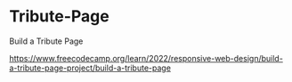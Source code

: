 # Tribute-Page

Build a Tribute Page

https://www.freecodecamp.org/learn/2022/responsive-web-design/build-a-tribute-page-project/build-a-tribute-page
